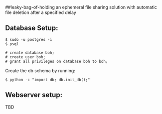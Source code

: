 ##leaky-bag-of-holding
an ephemeral file sharing solution with automatic file deletion after a specified delay


## Database Setup:

```
$ sudo -u postgres -i
$ psql
```
```
# create database boh;
# create user boh;
# grant all privileges on database boh to boh;
```

Create the db schema by running:
```
$ python -c "import db; db.init_db();"
```

## Webserver setup:
TBD


